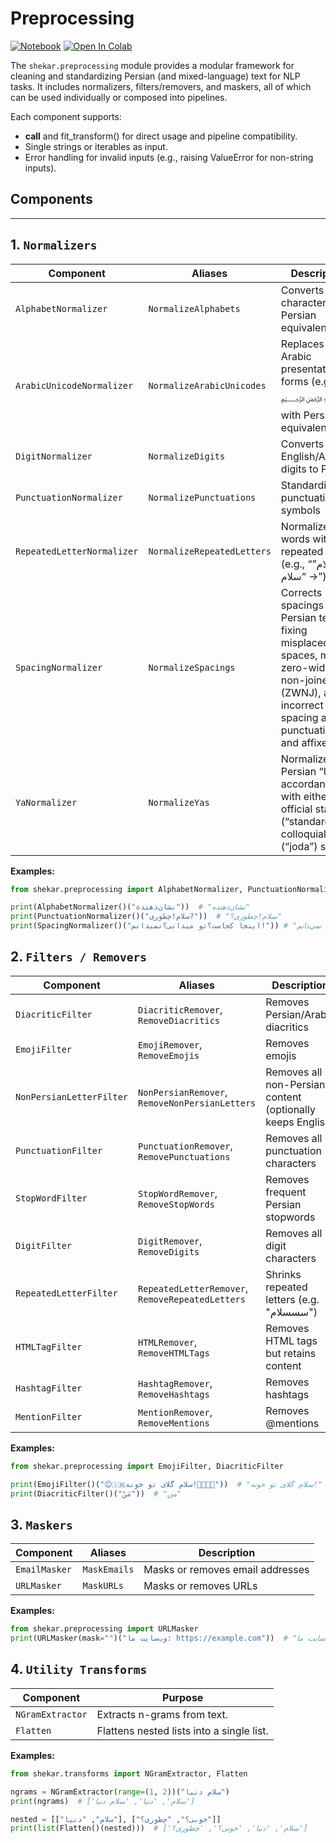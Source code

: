 # Preprocessing

[![Notebook](https://img.shields.io/badge/Notebook-Jupyter-00A693.svg)](examples/preprocessing.ipynb)  [![Open In Colab](https://colab.research.google.com/assets/colab-badge.svg)](https://colab.research.google.com/github/amirivojdan/shekar/blob/main/examples/preprocessing.ipynb)

The `shekar.preprocessing` module provides a modular framework for cleaning and standardizing Persian (and mixed-language) text for NLP tasks. It includes normalizers, filters/removers, and maskers, all of which can be used individually or composed into pipelines.

Each component supports:

-   __call__ and fit_transform() for direct usage and pipeline compatibility.
-   Single strings or iterables as input.
-   Error handling for invalid inputs (e.g., raising ValueError for non-string inputs).


## Components

---

## 1. `Normalizers`

| Component | Aliases | Description |
|------------|----------|-------------|
| `AlphabetNormalizer` | `NormalizeAlphabets` | Converts Arabic characters to Persian equivalents |
| `ArabicUnicodeNormalizer` | `NormalizeArabicUnicodes` | Replaces Arabic presentation forms (e.g., ﷽) with Persian equivalents |
| `DigitNormalizer` | `NormalizeDigits` | Converts English/Arabic digits to Persian |
| `PunctuationNormalizer` | `NormalizePunctuations` | Standardizes punctuation symbols |
| `RepeatedLetterNormalizer` | `NormalizeRepeatedLetters` | Normalizes words with repeated letters (e.g., “سسسلام” → “سلام”) |
| `SpacingNormalizer` | `NormalizeSpacings` | Corrects spacings in Persian text by fixing misplaced spaces, missing zero-width non-joiners (ZWNJ), and incorrect spacing around punctuation and affixes |
| `YaNormalizer` | `NormalizeYas` | Normalizes Persian “یـا” in accordance with either the official standard (“standard”) or colloquial (“joda”) style |

**Examples:**

```python
from shekar.preprocessing import AlphabetNormalizer, PunctuationNormalizer,SpacingNormalizer

print(AlphabetNormalizer()("نشان‌دهندة"))  # "نشان‌دهنده"
print(PunctuationNormalizer()("سلام!چطوری?"))  # "سلام!چطوری؟"
print(SpacingNormalizer()("اینجا کجاست؟تو میدانی؟نمیدانم!")) # "اینجا کجاست؟ تو می‌دانی؟ نمی‌دانم!"
```

## 2. `Filters / Removers`

| Component | Aliases | Description |
|----------|---------|-------------|
| `DiacriticFilter` | `DiacriticRemover`, `RemoveDiacritics` | Removes Persian/Arabic diacritics |
| `EmojiFilter` | `EmojiRemover`, `RemoveEmojis` | Removes emojis |
| `NonPersianLetterFilter` | `NonPersianRemover`, `RemoveNonPersianLetters` | Removes all non-Persian content (optionally keeps English) |
| `PunctuationFilter` | `PunctuationRemover`, `RemovePunctuations` | Removes all punctuation characters |
| `StopWordFilter` | `StopWordRemover`, `RemoveStopWords` | Removes frequent Persian stopwords |
| `DigitFilter` | `DigitRemover`, `RemoveDigits` | Removes all digit characters |
| `RepeatedLetterFilter` | `RepeatedLetterRemover`, `RemoveRepeatedLetters` | Shrinks repeated letters (e.g. "سسسلام") |
| `HTMLTagFilter` | `HTMLRemover`, `RemoveHTMLTags` | Removes HTML tags but retains content |
| `HashtagFilter` | `HashtagRemover`, `RemoveHashtags` | Removes hashtags |
| `MentionFilter` | `MentionRemover`, `RemoveMentions` | Removes @mentions |

**Examples:**

```python
from shekar.preprocessing import EmojiFilter, DiacriticFilter

print(EmojiFilter()("😊🇮🇷سلام گلای تو خونه!🎉🎉🎊🎈"))  # "سلام گلای تو خونه!"
print(DiacriticFilter()("مَنْ"))  # "من"
```

## 3. `Maskers`

| Component | Aliases | Description |
|----------|---------|-------------|
| `EmailMasker` | `MaskEmails` | Masks or removes email addresses |
| `URLMasker` | `MaskURLs` | Masks or removes URLs |

**Examples:**

```python
from shekar.preprocessing import URLMasker
print(URLMasker(mask="")("وب‌سایت ما: https://example.com"))  # "وب‌سایت ما:"
```

## 4. `Utility Transforms`

| Component        | Purpose                                   |
| ---------------- | ----------------------------------------- |
| `NGramExtractor` | Extracts n-grams from text.               |
| `Flatten`        | Flattens nested lists into a single list. |

**Examples:**

```python
from shekar.transforms import NGramExtractor, Flatten

ngrams = NGramExtractor(range=(1, 2))("سلام دنیا")
print(ngrams)  # ['سلام', 'دنیا', 'سلام دنیا']

nested = [["سلام", "دنیا"], ["خوبی؟", "چطوری؟"]]
print(list(Flatten()(nested)))  # ['سلام', 'دنیا', 'خوبی؟', 'چطوری؟']
```